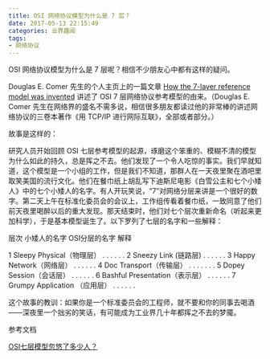 ```yaml
---
title: OSI 网络协议模型为什么是 7 层？
date: 2017-05-13 22:15:49
categories: 业界趣闻
tags:
- 网络协议
---
```


OSI 网络协议模型为什么是 7 层呢？相信不少朋友心中都有这样的疑问。

Douglas E. Comer 先生的个人主页上的一篇文章 [How the 7-layer reference model was invented](http://www.cs.purdue.edu/homes/dec/essay.network.layers.html) 讲述了 OSI 7 层网络协议参考模型的由来。（Douglas E. Comer 先生在网络界的盛名不需多说，相信很多朋友都读过他的非常棒的讲述网络协议的三卷本著作《用 TCP/IP 进行网际互联》，全部或者部分。）
<!--more-->
故事是这样的：

研究人员开始回顾 OSI 七层参考模型的起源，琢磨这个笨重的、模糊不清的模型为什么如此的持久，总是挥之不去。他们发现了一个令人吃惊的事实。我们早就知道，这个模型是一个小组的工作，但是我们不知道，那群人在一天夜里聚在酒吧里取笑美国的流行文化。他们在餐巾纸上胡乱写下迪斯尼电影《白雪公主和七个小矮人》中的七个小矮人的名字。有人开玩笑说，“7”对网络分层来讲是一个很好的数字。第二天上午在标准化委员会的会议上，工作组传看着餐巾纸，一致同意了他们前天夜里喝醉以后的重大发现。那天结束时，他们对七个层次重新命名（听起来更加科学），于是基本模型诞生了。以下罗列了七层的名字和一些解释：

层次   小矮人的名字      OSI分层的名字       解释

1       Sleepy                   Physical（物理层）     . . . . . .
2       Sneezy           Link (链路层)           . . . . . .
3       Happy            Network（网络层）     . . . . . . 
4       Doc              Transport（传输层）    . . . . . . .
5       Dopey            Session（会话层）      . . . . . .
6       Bashful           Presentation（表示层）  . . . . . . 
7       Grumpy          Application （应用层）  . . . . . .

这个故事的教训：如果你是一个标准委员会的工程师，就不要和你的同事去喝酒——深夜里一个拙劣的笑话，有可能成为工业界几十年都挥之不去的梦魇。

参考文档

[OSI七层模型忽悠了多少人？](http://netsec.ccert.edu.cn/duanhx/?p=143)
